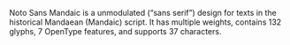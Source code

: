 Noto Sans Mandaic is a unmodulated (“sans serif”) design for texts in the historical Mandaean (Mandaic) script. It has multiple weights, contains 132 glyphs, 7 OpenType features, and supports 37 characters.